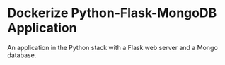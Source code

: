 # Dockerize Python-Flask-MongoDB Application

An application in the Python stack with a Flask web server and a Mongo database.
